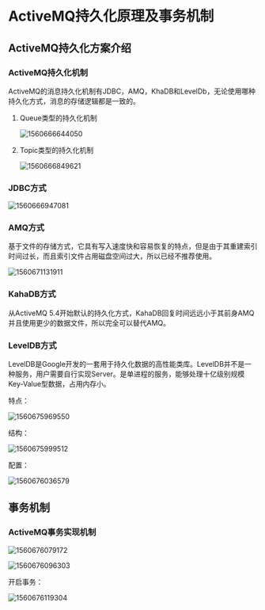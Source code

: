 # ActiveMQ持久化原理及事务机制

## ActiveMQ持久化方案介绍

### ActiveMQ持久化机制

ActiveMQ的消息持久化机制有JDBC，AMQ，KhaDB和LevelDb，无论使用哪种持久化方式，消息的存储逻辑都是一致的。

1. Queue类型的持久化机制

   ![1560666644050](C:\Users\zhu\AppData\Roaming\Typora\typora-user-images\1560666644050.png)

2. Topic类型的持久化机制

   ![1560666849621](C:\Users\zhu\AppData\Roaming\Typora\typora-user-images\1560666849621.png)

### JDBC方式

![1560666947081](C:\Users\zhu\AppData\Roaming\Typora\typora-user-images\1560666947081.png)

### AMQ方式

基于文件的存储方式，它具有写入速度快和容易恢复的特点，但是由于其重建索引时间过长，而且索引文件占用磁盘空间过大，所以已经不推荐使用。

![1560671131911](C:\Users\zhu\AppData\Roaming\Typora\typora-user-images\1560671131911.png)



### KahaDB方式

从ActiveMQ 5.4开始默认的持久化方式，KahaDB回复时间远远小于其前身AMQ并且使用更少的数据文件，所以完全可以替代AMQ。

### LevelDB方式

LevelDB是Google开发的一套用于持久化数据的高性能类库。LevelDB并不是一种服务，用户需要自行实现Server。是单进程的服务，能够处理十亿级别规模Key-Value型数据，占用内存小。

特点：

![1560675969550](C:\Users\zhu\AppData\Roaming\Typora\typora-user-images\1560675969550.png)

结构：

![1560675999512](C:\Users\zhu\AppData\Roaming\Typora\typora-user-images\1560675999512.png)

配置：

![1560676036579](C:\Users\zhu\AppData\Roaming\Typora\typora-user-images\1560676036579.png)

## 事务机制

### ActiveMQ事务实现机制

![1560676079172](C:\Users\zhu\AppData\Roaming\Typora\typora-user-images\1560676079172.png)

![1560676096303](C:\Users\zhu\AppData\Roaming\Typora\typora-user-images\1560676096303.png)

开启事务：

![1560676119304](C:\Users\zhu\AppData\Roaming\Typora\typora-user-images\1560676119304.png)



